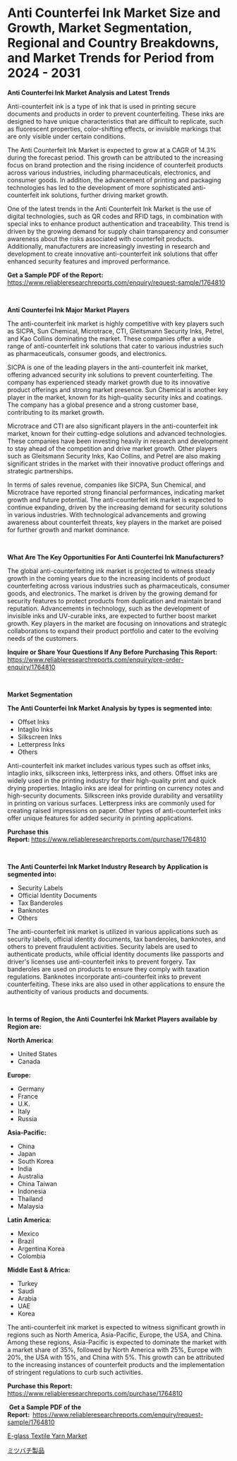 <p><h1>Anti Counterfei Ink Market Size and Growth, Market Segmentation, Regional and Country Breakdowns, and Market Trends for Period from 2024 -  2031</h1></p><p><strong>Anti Counterfei Ink Market Analysis and Latest Trends</strong></p>
<p><p>Anti-counterfeit ink is a type of ink that is used in printing secure documents and products in order to prevent counterfeiting. These inks are designed to have unique characteristics that are difficult to replicate, such as fluorescent properties, color-shifting effects, or invisible markings that are only visible under certain conditions. </p><p>The Anti Counterfeit Ink Market is expected to grow at a CAGR of 14.3% during the forecast period. This growth can be attributed to the increasing focus on brand protection and the rising incidence of counterfeit products across various industries, including pharmaceuticals, electronics, and consumer goods. In addition, the advancement of printing and packaging technologies has led to the development of more sophisticated anti-counterfeit ink solutions, further driving market growth.</p><p>One of the latest trends in the Anti Counterfeit Ink Market is the use of digital technologies, such as QR codes and RFID tags, in combination with special inks to enhance product authentication and traceability. This trend is driven by the growing demand for supply chain transparency and consumer awareness about the risks associated with counterfeit products. Additionally, manufacturers are increasingly investing in research and development to create innovative anti-counterfeit ink solutions that offer enhanced security features and improved performance.</p></p>
<p><strong>Get a Sample PDF of the Report:&nbsp;</strong> <a href="https://www.reliableresearchreports.com/enquiry/request-sample/1764810">https://www.reliableresearchreports.com/enquiry/request-sample/1764810</a></p>
<p>&nbsp;</p>
<p><strong>Anti Counterfei Ink Major Market Players</strong></p>
<p><p>The anti-counterfeit ink market is highly competitive with key players such as SICPA, Sun Chemical, Microtrace, CTI, Gleitsmann Security Inks, Petrel, and Kao Collins dominating the market. These companies offer a wide range of anti-counterfeit ink solutions that cater to various industries such as pharmaceuticals, consumer goods, and electronics.</p><p>SICPA is one of the leading players in the anti-counterfeit ink market, offering advanced security ink solutions to prevent counterfeiting. The company has experienced steady market growth due to its innovative product offerings and strong market presence. Sun Chemical is another key player in the market, known for its high-quality security inks and coatings. The company has a global presence and a strong customer base, contributing to its market growth.</p><p>Microtrace and CTI are also significant players in the anti-counterfeit ink market, known for their cutting-edge solutions and advanced technologies. These companies have been investing heavily in research and development to stay ahead of the competition and drive market growth. Other players such as Gleitsmann Security Inks, Kao Collins, and Petrel are also making significant strides in the market with their innovative product offerings and strategic partnerships.</p><p>In terms of sales revenue, companies like SICPA, Sun Chemical, and Microtrace have reported strong financial performances, indicating market growth and future potential. The anti-counterfeit ink market is expected to continue expanding, driven by the increasing demand for security solutions in various industries. With technological advancements and growing awareness about counterfeit threats, key players in the market are poised for further growth and market dominance.</p></p>
<p>&nbsp;</p>
<p><strong>What Are The Key Opportunities For Anti Counterfei Ink Manufacturers?</strong></p>
<p><p>The global anti-counterfeiting ink market is projected to witness steady growth in the coming years due to the increasing incidents of product counterfeiting across various industries such as pharmaceuticals, consumer goods, and electronics. The market is driven by the growing demand for security features to protect products from duplication and maintain brand reputation. Advancements in technology, such as the development of invisible inks and UV-curable inks, are expected to further boost market growth. Key players in the market are focusing on innovations and strategic collaborations to expand their product portfolio and cater to the evolving needs of the customers.</p></p>
<p><strong>Inquire or Share Your Questions If Any Before Purchasing This Report:</strong> <a href="https://www.reliableresearchreports.com/enquiry/pre-order-enquiry/1764810">https://www.reliableresearchreports.com/enquiry/pre-order-enquiry/1764810</a></p>
<p>&nbsp;</p>
<p><strong>Market Segmentation</strong></p>
<p><strong>The Anti Counterfei Ink Market Analysis by types is segmented into:</strong></p>
<p><ul><li>Offset Inks</li><li>Intaglio Inks</li><li>Silkscreen Inks</li><li>Letterpress Inks</li><li>Others</li></ul></p>
<p><p>Anti-counterfeit ink market includes various types such as offset inks, intaglio inks, silkscreen inks, letterpress inks, and others. Offset inks are widely used in the printing industry for their high-quality print and quick drying properties. Intaglio inks are ideal for printing on currency notes and high-security documents. Silkscreen inks provide durability and versatility in printing on various surfaces. Letterpress inks are commonly used for creating raised impressions on paper. Other types of anti-counterfeit inks offer unique features for added security in printing applications.</p></p>
<p><strong>Purchase this Report:&nbsp;</strong><a href="https://www.reliableresearchreports.com/purchase/1764810">https://www.reliableresearchreports.com/purchase/1764810</a></p>
<p>&nbsp;</p>
<p><strong>The Anti Counterfei Ink Market Industry Research by Application is segmented into:</strong></p>
<p><ul><li>Security Labels</li><li>Official Identity Documents</li><li>Tax Banderoles</li><li>Banknotes</li><li>Others</li></ul></p>
<p><p>The anti-counterfeit ink market is utilized in various applications such as security labels, official identity documents, tax banderoles, banknotes, and others to prevent fraudulent activities. Security labels are used to authenticate products, while official identity documents like passports and driver's licenses use anti-counterfeit inks to prevent forgery. Tax banderoles are used on products to ensure they comply with taxation regulations. Banknotes incorporate anti-counterfeit inks to prevent counterfeiting. These inks are also used in other applications to ensure the authenticity of various products and documents.</p></p>
<p>&nbsp;</p>
<p><strong>In terms of Region, the Anti Counterfei Ink Market Players available by Region are:</strong></p>
<p>
    <p> <strong> North America: </strong>
        <ul>
            <li>United States</li>
            <li>Canada</li>
        </ul>
        </p> 
    <p> <strong> Europe: </strong>
        <ul>
            <li>Germany</li>
            <li>France</li>
            <li>U.K.</li>
            <li>Italy</li>
            <li>Russia</li>
        </ul>
        </p> 
    <p> <strong> Asia-Pacific: </strong>
        <ul>
            <li>China</li>
            <li>Japan</li>
            <li>South Korea</li>
            <li>India</li>
            <li>Australia</li>
            <li>China Taiwan</li>
            <li>Indonesia</li>
            <li>Thailand</li>
            <li>Malaysia</li>
        </ul>
        </p> 
    <p> <strong> Latin America: </strong>
        <ul>
            <li>Mexico</li>
            <li>Brazil</li>
            <li>Argentina Korea</li>
            <li>Colombia</li>
        </ul>
        </p> 
    <p> <strong> Middle East & Africa: </strong>
        <ul>
            <li>Turkey</li>
            <li>Saudi</li>
            <li>Arabia</li>
            <li>UAE</li>
            <li>Korea</li>
        </ul>
    </p>
    </p>
<p><p>The anti-counterfeit ink market is expected to witness significant growth in regions such as North America, Asia-Pacific, Europe, the USA, and China. Among these regions, Asia-Pacific is expected to dominate the market with a market share of 35%, followed by North America with 25%, Europe with 20%, the USA with 15%, and China with 5%. This growth can be attributed to the increasing instances of counterfeit products and the implementation of stringent regulations to curb such activities.</p></p>
<p><strong>Purchase this Report: </strong><a href="https://www.reliableresearchreports.com/purchase/1764810">https://www.reliableresearchreports.com/purchase/1764810</a></p>
<p>&nbsp;<strong>Get a Sample PDF of the Report:&nbsp;&nbsp;</strong><a href="https://www.reliableresearchreports.com/enquiry/request-sample/1764810">https://www.reliableresearchreports.com/enquiry/request-sample/1764810</a></p>
<p><strong></strong></p>
<p><p><a href="https://github.com/CliffMedina6/Market-Research-Report-List-3/blob/main/e-glass-textile-yarn-market.md">E-glass Textile Yarn Market</a></p><p><a href="https://github.com/mreklxf44233/Market-Research-Report-List-1/blob/main/1800616688.md">ミツバチ製品</a></p></p>